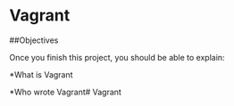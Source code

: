 # Vagrant

##Objectives

Once you finish this project, you should be able to explain:

*What is Vagrant

*Who wrote Vagrant# Vagrant
